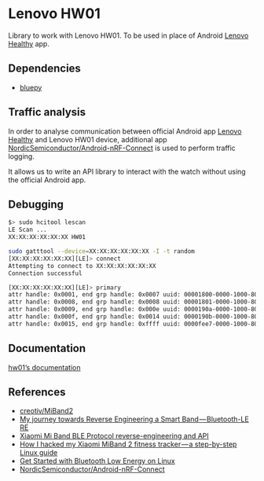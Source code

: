 Lenovo HW01
===========

Library to work with Lenovo HW01. To be used in place of Android [Lenovo Healthy](https://play.google.com/store/apps/details?id=com.lenovohw.base.framework) app.

Dependencies
------------
 - [bluepy](https://github.com/IanHarvey/bluepy)


Traffic analysis
----------------
In order to analyse communication between official Android app [Lenovo Healthy](https://play.google.com/store/apps/details?id=com.lenovohw.base.framework&hl=en_US) and Lenovo HW01 device, additional app [NordicSemiconductor/Android-nRF-Connect](https://github.com/NordicSemiconductor/Android-nRF-Connect) is used to perform traffic logging.

It allows us to write an API library to interact with the watch without using the official Android app.

Debugging
---------
```bash
$> sudo hcitool lescan
LE Scan ...
XX:XX:XX:XX:XX:XX HW01
```

```bash
sudo gatttool --device=XX:XX:XX:XX:XX:XX -I -t random
[XX:XX:XX:XX:XX:XX][LE]> connect
Attempting to connect to XX:XX:XX:XX:XX:XX
Connection successful

[XX:XX:XX:XX:XX:XX][LE]> primary
attr handle: 0x0001, end grp handle: 0x0007 uuid: 00001800-0000-1000-8000-00805f9b34fb
attr handle: 0x0008, end grp handle: 0x0008 uuid: 00001801-0000-1000-8000-00805f9b34fb
attr handle: 0x0009, end grp handle: 0x000e uuid: 0000190a-0000-1000-8000-00805f9b34fb
attr handle: 0x000f, end grp handle: 0x0014 uuid: 0000190b-0000-1000-8000-00805f9b34fb
attr handle: 0x0015, end grp handle: 0xffff uuid: 0000fee7-0000-1000-8000-00805f9b34fb
```

Documentation
-------------
[hw01’s documentation](https://nabilbendafi.github.io/HW01/index.html)

References
----------
 - [creotiv/MiBand2](https://github.com/creotiv/MiBand2)
 - [My journey towards Reverse Engineering a Smart Band — Bluetooth-LE RE](https://medium.com/@arunmag/my-journey-towards-reverse-engineering-a-smart-band-bluetooth-le-re-d1dea00e4de2)
 - [Xiaomi Mi Band BLE Protocol reverse-engineering and API](http://androiders-newbie.blogspot.com/2014/12/xiaomi-mi-band-ble-protocol-reverse.html)
 - [How I hacked my Xiaomi MiBand 2 fitness tracker — a step-by-step Linux guide](https://medium.com/machine-learning-world/how-i-hacked-xiaomi-miband-2-to-control-it-from-linux-a5bd2f36d3ad)
 - [Get Started with Bluetooth Low Energy on Linux](https://www.jaredwolff.com/blog/get-started-with-bluetooth-low-energy/)
 - [NordicSemiconductor/Android-nRF-Connect](https://github.com/NordicSemiconductor/Android-nRF-Connect)

